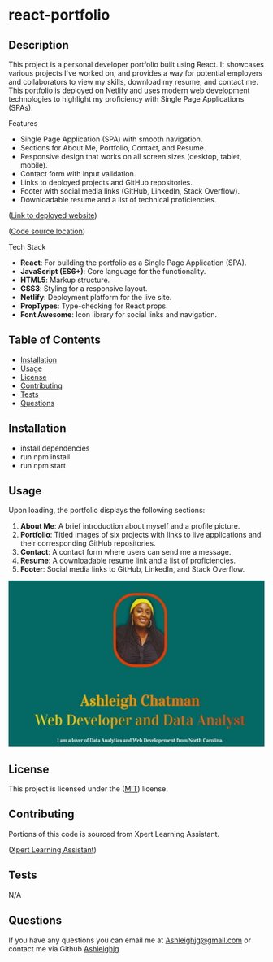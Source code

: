 # react-portfolio



## Description

This project is a personal developer portfolio built using React. It showcases various projects I've worked on, and provides a way for potential employers and collaborators to view my skills, download my resume, and contact me. This portfolio is deployed on Netlify and uses modern web development technologies to highlight my proficiency with Single Page Applications (SPAs).


Features

- Single Page Application (SPA) with smooth navigation.
- Sections for About Me, Portfolio, Contact, and Resume.
- Responsive design that works on all screen sizes (desktop, tablet, mobile).
- Contact form with input validation.
- Links to deployed projects and GitHub repositories.
- Footer with social media links (GitHub, LinkedIn, Stack Overflow).
- Downloadable resume and a list of technical proficiencies.

([Link to deployed website](https://ashleigh-chatman-portfolio.netlify.app/))

([Code source location](https://github.com/Ashleighjg/react-portfolio))

Tech Stack

- **React**: For building the portfolio as a Single Page Application (SPA).
- **JavaScript (ES6+)**: Core language for the functionality.
- **HTML5**: Markup structure.
- **CSS3**: Styling for a responsive layout.
- **Netlify**: Deployment platform for the live site.
- **PropTypes**: Type-checking for React props.
- **Font Awesome**: Icon library for social links and navigation.

## Table of Contents

- [Installation](#installation)
- [Usage](#usage)
- [License](#license)
- [Contributing](#contributing)
- [Tests](#tests)
- [Questions](#questions)

## Installation

- install dependencies
- run npm install
- run npm start


## Usage

Upon loading, the portfolio displays the following sections:

1. **About Me**: A brief introduction about myself and a profile picture.
2. **Portfolio**: Titled images of six projects with links to live applications and their corresponding GitHub repositories.
3. **Contact**: A contact form where users can send me a message.
4. **Resume**: A downloadable resume link and a list of proficiencies.
5. **Footer**: Social media links to GitHub, LinkedIn, and Stack Overflow.




![Shows app](./src/assets/project_1.jpg)



## License

This project is licensed under the ([MIT](https://opensource.org/licenses/MIT)) license.

## Contributing


Portions of this code is sourced from Xpert Learning Assistant.

([Xpert Learning Assistant](https://bootcampspot.instructure.com/courses/6022/external_tools/313))

## Tests

N/A

## Questions

If you have any questions you can email me at Ashleighjg@gmail.com or contact me via Github [Ashleighjg](https://github.com/Ashleighjg)